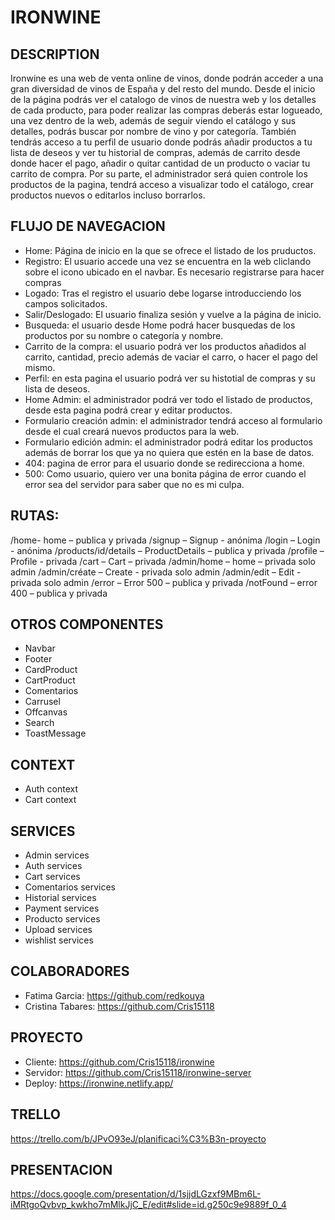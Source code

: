 # IRONWINE
## DESCRIPTION

Ironwine es una web de venta online de vinos, donde podrán acceder a una gran diversidad de vinos de España y del resto del mundo.
Desde el inicio de la página podrás ver el catalogo de vinos de nuestra web y los detalles de cada producto, para poder realizar las compras deberás estar logueado, una vez dentro de la web, además de seguir viendo el catálogo y sus detalles, podrás buscar por nombre de vino y por categoría.  También tendrás acceso a tu perfil de usuario donde podrás añadir productos a tu lista de deseos y ver tu historial de compras, además de carrito desde donde hacer el pago, añadir o quitar cantidad de un producto o vaciar tu carrito de compra.
Por su parte, el administrador será quien controle los productos de la pagina, tendrá acceso a visualizar todo el catálogo, crear productos nuevos o editarlos incluso borrarlos.

## FLUJO DE NAVEGACION
* Home: Página de inicio en la que se ofrece el listado de los pruductos.
* Registro: El usuario accede una vez se encuentra en la web cliclando sobre el icono ubicado en el navbar. Es necesario registrarse para hacer compras
* Logado: Tras el registro el usuario debe logarse introducciendo los campos solicitados.
* Salir/Deslogado: El usuario finaliza sesión y vuelve a la página de inicio.
*	Busqueda: el usuario desde Home podrá hacer busquedas de los productos por su nombre o categoría y nombre.
* Carrito de la compra: el usuario podrá ver los productos añadidos al carrito, cantidad, precio además de vaciar el carro, o hacer el pago del mismo.
* Perfil: en esta pagina el usuario podrá ver su histotial de compras y su lista de deseos.
* Home Admin: el administrador podrá ver todo el listado de productos, desde esta pagina podrá crear y editar productos.
* Formulario creación admin: el administrador tendrá acceso al formulario desde el cual creará nuevos productos para la web.
* Formulario edición admin: el administrador podrá editar los productos además de borrar los que ya no quiera que estén en la base de datos.
* 404: pagina de error para el usuario donde se redirecciona a home.
* 500: Como usuario, quiero ver una bonita página de error cuando el error sea del servidor  para saber que no es mi culpa.

## RUTAS:

/home- home – publica y privada
 /signup – Signup - anónima
 /login – Login - anónima
 /products/id/details –  ProductDetails – publica y privada
/profile –  Profile - privada
/cart – Cart – privada
/admin/home – home – privada solo admin
/admin/créate – Create - privada solo admin
/admin/edit – Edit - privada solo admin
/error – Error 500 – publica y privada
/notFound – error 400 – publica y privada


## OTROS COMPONENTES

* Navbar
* Footer
* CardProduct
* CartProduct
* Comentarios
* Carrusel
* Offcanvas
* Search
* ToastMessage

## CONTEXT
* Auth context
* Cart context

## SERVICES

* Admin services
* Auth services
* Cart services
* Comentarios services
* Historial services
* Payment services
* Producto services
* Upload services
* wishlist services

## COLABORADORES

* Fatima Garcia: https://github.com/redkouya
* Cristina Tabares: https://github.com/Cris15118


## PROYECTO
* Cliente: https://github.com/Cris15118/ironwine
* Servidor: https://github.com/Cris15118/ironwine-server
* Deploy: https://ironwine.netlify.app/

## TRELLO

https://trello.com/b/JPvO93eJ/planificaci%C3%B3n-proyecto

## PRESENTACION
https://docs.google.com/presentation/d/1sjjdLGzxf9MBm6L-iMRtgoQvbvp_kwkho7mMlkJjC_E/edit#slide=id.g250c9e9889f_0_4